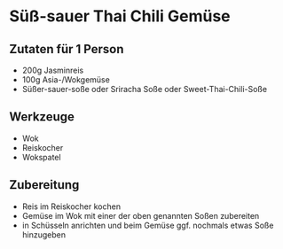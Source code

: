 # Süß-sauer Thai Chili Gemüse

## Zutaten für 1 Person

- 200g Jasminreis
- 100g Asia-/Wokgemüse
- Süßer-sauer-soße oder Sriracha Soße oder Sweet-Thai-Chili-Soße

## Werkzeuge
- Wok
- Reiskocher
- Wokspatel

## Zubereitung

- Reis im Reiskocher kochen
- Gemüse im Wok mit einer der oben genannten Soßen zubereiten
- in Schüsseln anrichten und beim Gemüse ggf. nochmals etwas Soße hinzugeben
